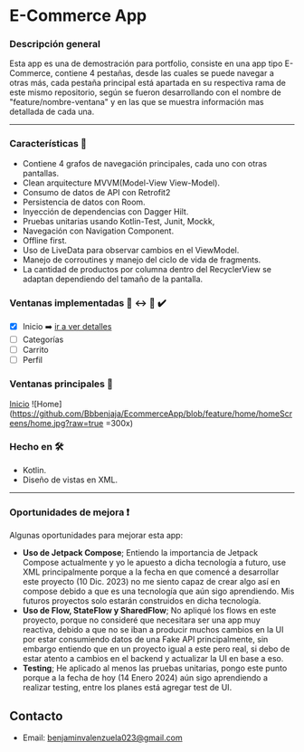 # E-Commerce App

### Descripción general 
Esta app es una de demostración para portfolio, consiste en una app tipo E-Commerce, contiene 4 pestañas, desde las cuales se puede navegar a otras más, cada pestaña principal está apartada en su respectiva rama de este mismo repositorio, según se fueron desarrollando con el nombre de "feature/nombre-ventana" y en las que se muestra información mas detallada de cada una.
___

### Características :bookmark_tabs:
- Contiene 4 grafos de navegación principales, cada uno con otras pantallas.
- Clean arquitecture MVVM(Model-View View-Model).
- Consumo de datos de API con Retrofit2
- Persistencia de datos con Room.
- Inyección de dependencias con Dagger Hilt.
- Pruebas unitarias usando Kotlin-Test, Junit, Mockk,
- Navegación con Navigation Component.
- Offline first.
- Uso de LiveData para observar cambios en el ViewModel.
- Manejo de corroutines y manejo del ciclo de vida de fragments.
- La cantidad de productos por columna dentro del RecyclerView se adaptan dependiendo del tamaño de la pantalla.

### Ventanas implementadas :iphone: :left_right_arrow: :iphone: :heavy_check_mark:

 - [x] Inicio :arrow_right: [ir a ver detalles](https://github.com/Bbbenjaja/EcommerceApp/tree/feature/home)
 - [ ] Categorías
 - [ ] Carrito
 - [ ] Perfil

### Ventanas principales :iphone:
[Inicio](https://github.com/Bbbenjaja/EcommerceApp/tree/feature/home)
![Home](https://github.com/Bbbenjaja/EcommerceApp/blob/feature/home/homeScreens/home.jpg?raw=true =300x)

### Hecho en 🛠
 - Kotlin.
 - Diseño de vistas en XML.
___
### Oportunidades de mejora :exclamation:
Algunas oportunidades para mejorar esta app:
- **Uso de Jetpack Compose**; Entiendo la importancia de Jetpack Compose actualmente y yo le apuesto a dicha tecnología a futuro, use XML principalmente porque a la fecha en que comencé a desarrollar este proyecto (10 Dic. 2023) no me siento capaz de crear algo así en compose debido a que es una tecnología que aún sigo aprendiendo. Mis futuros proyectos solo estarán construidos en dicha tecnología.
- **Uso de Flow, StateFlow y SharedFlow**; No apliqué los flows en este proyecto, porque no consideré que necesitara ser una app muy reactiva, debido a que no se iban a producir muchos cambios en la UI por estar consumiendo datos de una Fake API principalmente, sin embargo entiendo que en un proyecto igual a este pero real, si debo de estar atento a cambios en el backend y actualizar la UI en base a eso.
- **Testing**; He aplicado al menos las pruebas unitarias, pongo este punto porque a la fecha de hoy (14 Enero 2024) aún sigo aprendiendo a realizar testing, entre los planes está agregar test de UI.

## Contacto
- Email: <benjaminvalenzuela023@gmail.com>
